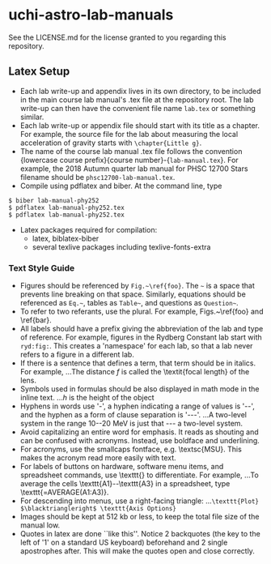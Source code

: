 # uchi-astro-lab-manuals

See the LICENSE.md for the license granted to you regarding this repository.

## Latex Setup

* Each lab write-up and appendix lives in its own directory, to be included in the main course lab manual's .tex file at the repository root. The lab write-up can then have the convenient file name `lab.tex` or something similar.
* Each lab write-up or appendix file should start with its title as a chapter. For example, the source file for the lab about measuring the local acceleration of gravity starts with `\chapter{Little g}`.
* The name of the course lab manual .tex file follows the convention {lowercase course prefix}{course number}-{`lab-manual.tex`}. For example, the 2018 Autumn quarter lab manual for PHSC 12700 Stars filename should be `phsc12700-lab-manual.tex`.
* Compile using pdflatex and biber. At the command line, type
```$ pdflatex lab-manual-phy252.tex
$ biber lab-manual-phy252
$ pdflatex lab-manual-phy252.tex
$ pdflatex lab-manual-phy252.tex
```
* Latex packages required for compilation:
  * latex, biblatex-biber
  * several texlive packages including texlive-fonts-extra

### Text Style Guide

* Figures should be referenced by `Fig.~\ref{foo}`. The `~` is a space that prevents line breaking on that space. Similarly, equations should be referenced as `Eq.~`, tables as `Table~`, and questions as `Question~`.
* To refer to two referants, use the plural. For example, Figs.~\ref{foo} and \ref{bar}.
* All labels should have a prefix giving the abbreviation of the lab and type of reference. For example, figures in the Rydberg Constant lab start with `ryd:fig:`. This creates a 'namespace' for each lab, so that a lab never refers to a figure in a different lab.
* If there is a sentence that defines a term, that term should be in italics. For example,
...The distance $f$ is called the \textit{focal length} of the lens.
* Symbols used in formulas should be also displayed in math mode in the inline text.
...$h$ is the height of the object
* Hyphens in words use '-', a hyphen indicating a range of values is '--', and the hyphen as a form of clause separation is '---'.
...A two-level system in the range 10--20 MeV is just that --- a two-level system.
* Avoid capitalizing an entire word for emphasis. It reads as shouting and can be confused with acronyms. Instead, use boldface and underlining.
* For acronyms, use the smallcaps fontface, e.g. \textsc{MSU}. This makes the acronym read more easily with text.
* For labels of buttons on hardware, software menu items, and spreadsheet commands, use \texttt{} to differentiate. For example,
...To average the cells \texttt{A1}--\texttt{A3} in a spreadsheet, type \texttt{=AVERAGE(A1:A3)}.
* For descending into menus, use a right-facing triangle:
...`\texttt{Plot} $\blacktriangleright$ \texttt{Axis Options}`
* Images should be kept at 512 kb or less, to keep the total file size of the manual low.
* Quotes in latex are done ``like this''. Notice 2 backquotes (the key to the left of '1' on a standard US keyboard) beforehand and 2 single apostrophes after. This will make the quotes open and close correctly.

